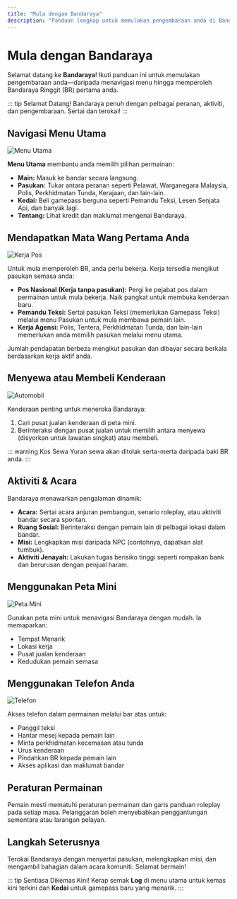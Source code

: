 ```yaml
---
title: "Mula dengan Bandaraya"
description: "Panduan lengkap untuk memulakan pengembaraan anda di Bandaraya - navigasi menu, peroleh Bandaraya Ringgit (BR), dan terokai peranan serta aktiviti."
---
```


# Mula dengan Bandaraya

Selamat datang ke **Bandaraya**! Ikuti panduan ini untuk memulakan pengembaraan anda—daripada menavigasi menu hingga memperoleh Bandaraya Ringgit (BR) pertama anda.

::: tip Selamat Datang!
Bandaraya penuh dengan pelbagai peranan, aktiviti, dan pengembaraan. Sertai dan terokai!
:::

## Navigasi Menu Utama

![Menu Utama](/images/bandaraya/get-started/main-menu.jpg)

**Menu Utama** membantu anda memilih pilihan permainan:

- **Main:** Masuk ke bandar secara langsung.
- **Pasukan:** Tukar antara peranan seperti Pelawat, Warganegara Malaysia, Polis, Perkhidmatan Tunda, Kerajaan, dan lain-lain.
- **Kedai:** Beli gamepass berguna seperti Pemandu Teksi, Lesen Senjata Api, dan banyak lagi.
- **Tentang:** Lihat kredit dan maklumat mengenai Bandaraya.

## Mendapatkan Mata Wang Pertama Anda

![Kerja Pos](/images/bandaraya/get-started/pos.jpg)

Untuk mula memperoleh BR, anda perlu bekerja. Kerja tersedia mengikut pasukan semasa anda:

- **Pos Nasional (Kerja tanpa pasukan):** Pergi ke pejabat pos dalam permainan untuk mula bekerja. Naik pangkat untuk membuka kenderaan baru.
- **Pemandu Teksi:** Sertai pasukan Teksi (memerlukan Gamepass Teksi) melalui menu Pasukan untuk mula membawa pemain lain.
- **Kerja Agensi:** Polis, Tentera, Perkhidmatan Tunda, dan lain-lain memerlukan anda memilih pasukan melalui menu utama.

Jumlah pendapatan berbeza mengikut pasukan dan dibayar secara berkala berdasarkan kerja aktif anda.

## Menyewa atau Membeli Kenderaan

![Automobil](/images/bandaraya/get-started/automobile.png)

Kenderaan penting untuk meneroka Bandaraya:

1. Cari pusat jualan kenderaan di peta mini.
2. Berinteraksi dengan pusat jualan untuk memilih antara menyewa (disyorkan untuk lawatan singkat) atau membeli.

::: warning Kos Sewa
Yuran sewa akan ditolak serta-merta daripada baki BR anda.
:::

## Aktiviti & Acara

Bandaraya menawarkan pengalaman dinamik:

- **Acara:** Sertai acara anjuran pembangun, senario roleplay, atau aktiviti bandar secara spontan.
- **Ruang Sosial:** Berinteraksi dengan pemain lain di pelbagai lokasi dalam bandar.
- **Misi:** Lengkapkan misi daripada NPC (contohnya, dapatkan alat tumbuk).
- **Aktiviti Jenayah:** Lakukan tugas berisiko tinggi seperti rompakan bank dan berurusan dengan penjual haram.

## Menggunakan Peta Mini

![Peta Mini](/images/bandaraya/get-started/minimap.png)

Gunakan peta mini untuk menavigasi Bandaraya dengan mudah. Ia memaparkan:

- Tempat Menarik
- Lokasi kerja
- Pusat jualan kenderaan
- Kedudukan pemain semasa

## Menggunakan Telefon Anda

![Telefon](/images/bandaraya/get-started/phone.jpg)

Akses telefon dalam permainan melalui bar atas untuk:

- Panggil teksi
- Hantar mesej kepada pemain lain
- Minta perkhidmatan kecemasan atau tunda
- Urus kenderaan
- Pindahkan BR kepada pemain lain
- Akses aplikasi dan maklumat bandar

## Peraturan Permainan

Pemain mesti mematuhi peraturan permainan dan garis panduan roleplay pada setiap masa. Pelanggaran boleh menyebabkan penggantungan sementara atau larangan pelayan.

## Langkah Seterusnya

Terokai Bandaraya dengan menyertai pasukan, melengkapkan misi, dan mengambil bahagian dalam acara komuniti. Selamat bermain!

::: tip Sentiasa Dikemas Kini!
Kerap semak **Log** di menu utama untuk kemas kini terkini dan **Kedai** untuk gamepass baru yang menarik.
:::
